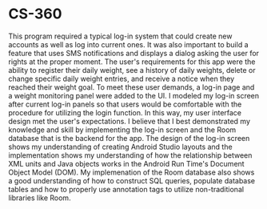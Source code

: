 # CS-360
This program required a typical log-in system that could create new accounts as well as log into current ones. It was also important to 
build a feature that uses SMS notifications and displays a dialog asking the user for rights at the proper moment.
The user's requirements for this app were the ability to register their daily weight, see a history of daily weights,
delete or change specific daily weight entries, and receive a notice when they reached their weight goal.
To meet these user demands, a log-in page and a weight monitoring panel were added to the UI. I modeled my log-in screen 
after current log-in panels so that users would be comfortable with the procedure for utilizing the login function. In this
way, my user interface design met the user's expectations.
I believe that I best demonstrated my knowledge and skill by implementing the log-in screen and the Room database that is 
the backend for the app. The design of the log-in screen shows my understanding of creating Android Studio layouts and the 
implementation shows my understanding of how the relationship between XML units and Java objects works in the Android Run Time's
Document Object Model (DOM). My implemenation of the Room database also shows a good understanding of how to construct SQL queries, 
populate database tables and how to properly use annotation tags to utilize non-traditional libraries like Room.


